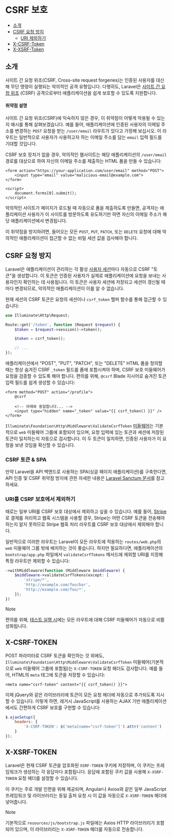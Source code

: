 # CSRF 보호

- [소개](#csrf-introduction)
- [CSRF 요청 방지](#preventing-csrf-requests)
    - [URI 제외하기](#csrf-excluding-uris)
- [X-CSRF-Token](#csrf-x-csrf-token)
- [X-XSRF-Token](#csrf-x-xsrf-token)

<a name="csrf-introduction"></a>
## 소개

사이트 간 요청 위조(CSRF, Cross-site request forgeries)는 인증된 사용자를 대신해 무단 명령이 실행되는 악의적인 공격 유형입니다. 다행히도, Laravel은 [사이트 간 요청 위조](https://en.wikipedia.org/wiki/Cross-site_request_forgery) (CSRF) 공격으로부터 애플리케이션을 쉽게 보호할 수 있도록 지원합니다.

<a name="csrf-explanation"></a>
#### 취약점 설명

사이트 간 요청 위조(CSRF)에 익숙하지 않은 경우, 이 취약점이 어떻게 악용될 수 있는지 예시를 통해 살펴보겠습니다. 예를 들어, 애플리케이션에 인증된 사용자의 이메일 주소를 변경하는 `POST` 요청을 받는 `/user/email` 라우트가 있다고 가정해 보십시오. 이 라우트는 일반적으로 사용자가 사용하고자 하는 이메일 주소를 담는 `email` 입력 필드를 기대할 것입니다.

CSRF 보호 장치가 없을 경우, 악의적인 웹사이트는 해당 애플리케이션의 `/user/email` 경로를 대상으로 하여 자신의 이메일 주소를 제출하는 HTML 폼을 만들 수 있습니다:

```blade
<form action="https://your-application.com/user/email" method="POST">
    <input type="email" value="malicious-email@example.com">
</form>

<script>
    document.forms[0].submit();
</script>
```

악의적인 사이트가 페이지가 로드될 때 자동으로 폼을 제출하도록 만들면, 공격자는 애플리케이션 사용자가 이 사이트를 방문하도록 유도하기만 하면 자신의 이메일 주소가 해당 애플리케이션에서 변경됩니다.

이 취약점을 방지하려면, 들어오는 모든 `POST`, `PUT`, `PATCH`, 또는 `DELETE` 요청에 대해 악의적인 애플리케이션이 접근할 수 없는 비밀 세션 값을 검사해야 합니다.

<a name="preventing-csrf-requests"></a>
## CSRF 요청 방지

Laravel은 애플리케이션이 관리하는 각 활성 [사용자 세션](/docs/{{version}}/session)마다 자동으로 CSRF "토큰"을 생성합니다. 이 토큰은 인증된 사용자가 실제로 애플리케이션에 요청을 보내는 사용자인지 확인하는 데 사용됩니다. 이 토큰은 사용자 세션에 저장되고 세션이 갱신될 때마다 변경되므로, 악의적인 애플리케이션이 이를 알 수 없습니다.

현재 세션의 CSRF 토큰은 요청의 세션이나 `csrf_token` 헬퍼 함수를 통해 접근할 수 있습니다:

```php
use Illuminate\Http\Request;

Route::get('/token', function (Request $request) {
    $token = $request->session()->token();

    $token = csrf_token();

    // ...
});
```

애플리케이션에서 "POST", "PUT", "PATCH", 또는 "DELETE" HTML 폼을 정의할 때는 항상 숨겨진 CSRF `_token` 필드를 폼에 포함시켜야 하며, CSRF 보호 미들웨어가 요청을 검증할 수 있도록 해야 합니다. 편의를 위해, `@csrf` Blade 지시어로 숨겨진 토큰 입력 필드를 쉽게 생성할 수 있습니다:

```blade
<form method="POST" action="/profile">
    @csrf

    <!-- 아래와 동일합니다... -->
    <input type="hidden" name="_token" value="{{ csrf_token() }}" />
</form>
```

`Illuminate\Foundation\Http\Middleware\ValidateCsrfToken` [미들웨어](/docs/{{version}}/middleware)는 기본적으로 `web` 미들웨어 그룹에 포함되어 있으며, 요청 입력에 있는 토큰과 세션에 저장된 토큰이 일치하는지 자동으로 검사합니다. 이 두 토큰이 일치하면, 인증된 사용자가 이 요청을 보낸 것임을 확신할 수 있습니다.

<a name="csrf-tokens-and-spas"></a>
### CSRF 토큰 & SPA

만약 Laravel을 API 백엔드로 사용하는 SPA(싱글 페이지 애플리케이션)를 구축한다면, API 인증 및 CSRF 취약점 방지에 관한 자세한 내용은 [Laravel Sanctum 문서](/docs/{{version}}/sanctum)를 참고하세요.

<a name="csrf-excluding-uris"></a>
### URI를 CSRF 보호에서 제외하기

때로는 일부 URI를 CSRF 보호 대상에서 제외하고 싶을 수 있습니다. 예를 들어, [Stripe](https://stripe.com)로 결제를 처리하고 웹훅 시스템을 사용할 경우, Stripe는 어떤 CSRF 토큰을 전송해야 하는지 알지 못하므로 Stripe 웹훅 처리 라우트를 CSRF 보호 대상에서 제외해야 합니다.

일반적으로 이러한 라우트는 Laravel이 모든 라우트에 적용하는 `routes/web.php`의 `web` 미들웨어 그룹 밖에 배치하는 것이 좋습니다. 하지만 필요하다면, 애플리케이션의 `bootstrap/app.php` 파일에서 `validateCsrfTokens` 메서드에 제외할 URI를 지정해 특정 라우트만 제외할 수 있습니다:

```php
->withMiddleware(function (Middleware $middleware) {
    $middleware->validateCsrfTokens(except: [
        'stripe/*',
        'http://example.com/foo/bar',
        'http://example.com/foo/*',
    ]);
})
```

> [!NOTE]
> 편의를 위해, [테스트 실행 시](/docs/{{version}}/testing)에는 모든 라우트에 대해 CSRF 미들웨어가 자동으로 비활성화됩니다.

<a name="csrf-x-csrf-token"></a>
## X-CSRF-TOKEN

POST 파라미터로 CSRF 토큰을 확인하는 것 외에도, `Illuminate\Foundation\Http\Middleware\ValidateCsrfToken` 미들웨어(기본적으로 `web` 미들웨어 그룹에 포함됨)는 `X-CSRF-TOKEN` 요청 헤더도 검사합니다. 예를 들어, HTML의 `meta` 태그에 토큰을 저장할 수 있습니다:

```blade
<meta name="csrf-token" content="{{ csrf_token() }}">
```

이제 jQuery와 같은 라이브러리에 토큰이 모든 요청 헤더에 자동으로 추가되도록 지시할 수 있습니다. 이렇게 하면, 레거시 JavaScript를 사용하는 AJAX 기반 애플리케이션에서도 간편하게 CSRF 보호를 구현할 수 있습니다:

```js
$.ajaxSetup({
    headers: {
        'X-CSRF-TOKEN': $('meta[name="csrf-token"]').attr('content')
    }
});
```

<a name="csrf-x-xsrf-token"></a>
## X-XSRF-TOKEN

Laravel은 현재 CSRF 토큰을 암호화된 `XSRF-TOKEN` 쿠키에 저장하며, 이 쿠키는 프레임워크가 생성하는 각 응답마다 포함됩니다. 응답에 포함된 쿠키 값을 사용해 `X-XSRF-TOKEN` 요청 헤더를 설정할 수 있습니다.

이 쿠키는 주로 개발 인편을 위해 제공되며, Angular나 Axios와 같은 일부 JavaScript 프레임워크 및 라이브러리는 동일 출처 요청 시 이 값을 자동으로 `X-XSRF-TOKEN` 헤더에 넣어줍니다.

> [!NOTE]
> 기본적으로 `resources/js/bootstrap.js` 파일에는 Axios HTTP 라이브러리가 포함되어 있으며, 이 라이브러리는 `X-XSRF-TOKEN` 헤더를 자동으로 전송합니다.